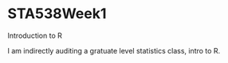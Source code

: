 # STA538Week1
Introduction to R

I am indirectly auditing a gratuate level statistics class, intro to R.
